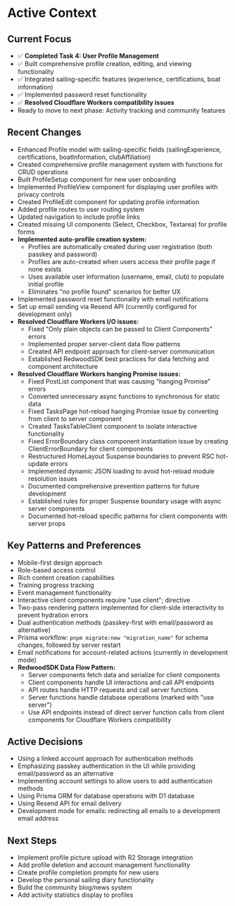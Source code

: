 # Active Context

## Current Focus

- ✅ **Completed Task 4: User Profile Management**
- ✅ Built comprehensive profile creation, editing, and viewing functionality
- ✅ Integrated sailing-specific features (experience, certifications, boat information)
- ✅ Implemented password reset functionality
- ✅ **Resolved Cloudflare Workers compatibility issues**
- Ready to move to next phase: Activity tracking and community features

## Recent Changes

- Enhanced Profile model with sailing-specific fields (sailingExperience, certifications, boatInformation, clubAffiliation)
- Created comprehensive profile management system with functions for CRUD operations
- Built ProfileSetup component for new user onboarding
- Implemented ProfileView component for displaying user profiles with privacy controls
- Created ProfileEdit component for updating profile information
- Added profile routes to user routing system
- Updated navigation to include profile links
- Created missing UI components (Select, Checkbox, Textarea) for profile forms
- **Implemented auto-profile creation system:**
  - Profiles are automatically created during user registration (both passkey and password)
  - Profiles are auto-created when users access their profile page if none exists
  - Uses available user information (username, email, club) to populate initial profile
  - Eliminates "no profile found" scenarios for better UX
- Implemented password reset functionality with email notifications
- Set up email sending via Resend API (currently configured for development only)
- **Resolved Cloudflare Workers I/O issues:**
  - Fixed "Only plain objects can be passed to Client Components" errors
  - Implemented proper server-client data flow patterns
  - Created API endpoint approach for client-server communication
  - Established RedwoodSDK best practices for data fetching and component architecture
- **Resolved Cloudflare Workers hanging Promise issues:**
  - Fixed PostList component that was causing "hanging Promise" errors
  - Converted unnecessary async functions to synchronous for static data
  - Fixed TasksPage hot-reload hanging Promise issue by converting from client to server component
  - Created TasksTableClient component to isolate interactive functionality
  - Fixed ErrorBoundary class component instantiation issue by creating ClientErrorBoundary for client components
  - Restructured HomeLayout Suspense boundaries to prevent RSC hot-update errors
  - Implemented dynamic JSON loading to avoid hot-reload module resolution issues
  - Documented comprehensive prevention patterns for future development
  - Established rules for proper Suspense boundary usage with async server components
  - Documented hot-reload specific patterns for client components with server props

## Key Patterns and Preferences

- Mobile-first design approach
- Role-based access control
- Rich content creation capabilities
- Training progress tracking
- Event management functionality
- Interactive client components require "use client"; directive
- Two-pass rendering pattern implemented for client-side interactivity to prevent hydration errors
- Dual authentication methods (passkey-first with email/password as alternative)
- Prisma workflow: `pnpm migrate:new "migration_name"` for schema changes, followed by server restart
- Email notifications for account-related actions (currently in development mode)
- **RedwoodSDK Data Flow Pattern:**
  - Server components fetch data and serialize for client components
  - Client components handle UI interactions and call API endpoints
  - API routes handle HTTP requests and call server functions
  - Server functions handle database operations (marked with "use server")
  - Use API endpoints instead of direct server function calls from client components for Cloudflare Workers compatibility

## Active Decisions

- Using a linked account approach for authentication methods
- Emphasizing passkey authentication in the UI while providing email/password as an alternative
- Implementing account settings to allow users to add authentication methods
- Using Prisma ORM for database operations with D1 database
- Using Resend API for email delivery
- Development mode for emails: redirecting all emails to a development email address

## Next Steps

- Implement profile picture upload with R2 Storage integration
- Add profile deletion and account management functionality
- Create profile completion prompts for new users
- Develop the personal sailing diary functionality
- Build the community blog/news system
- Add activity statistics display to profiles
